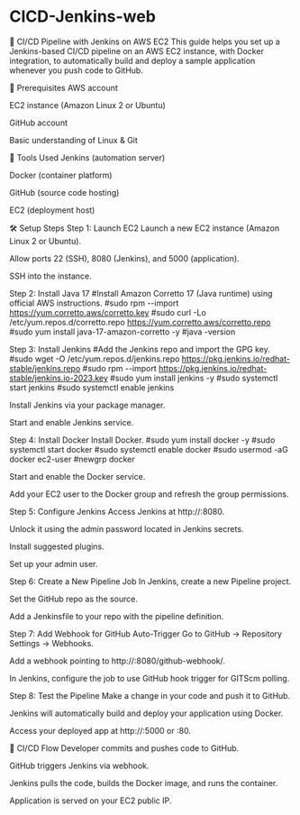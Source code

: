 # CICD-Jenkins-web
🚀 CI/CD Pipeline with Jenkins on AWS EC2
This guide helps you set up a Jenkins-based CI/CD pipeline on an AWS EC2 instance, with Docker integration, to automatically build and deploy a sample application whenever you push code to GitHub.

📌 Prerequisites
AWS account

EC2 instance (Amazon Linux 2 or Ubuntu)

GitHub account

Basic understanding of Linux & Git

🧰 Tools Used
Jenkins (automation server)

Docker (container platform)

GitHub (source code hosting)

EC2 (deployment host)

🛠️ Setup Steps
Step 1: Launch EC2
Launch a new EC2 instance (Amazon Linux 2 or Ubuntu).

Allow ports 22 (SSH), 8080 (Jenkins), and 5000  (application).

SSH into the instance.

Step 2: Install Java 17
#Install Amazon Corretto 17 (Java runtime) using official AWS instructions.
#sudo rpm --import https://yum.corretto.aws/corretto.key
#sudo curl -Lo /etc/yum.repos.d/corretto.repo https://yum.corretto.aws/corretto.repo
#sudo yum install java-17-amazon-corretto -y
#java -version

Step 3: Install Jenkins
#Add the Jenkins repo and import the GPG key.
#sudo wget -O /etc/yum.repos.d/jenkins.repo https://pkg.jenkins.io/redhat-stable/jenkins.repo
#sudo rpm --import https://pkg.jenkins.io/redhat-stable/jenkins.io-2023.key
#sudo yum install jenkins -y
#sudo systemctl start jenkins
#sudo systemctl enable jenkins


Install Jenkins via your package manager.

Start and enable Jenkins service.

Step 4: Install Docker
Install Docker.
#sudo yum install docker -y
#sudo systemctl start docker
#sudo systemctl enable docker
#sudo usermod -aG docker ec2-user
#newgrp docker

Start and enable the Docker service.

Add your EC2 user to the Docker group and refresh the group permissions.

Step 5: Configure Jenkins
Access Jenkins at http://<your-ec2-ip>:8080.

Unlock it using the admin password located in Jenkins secrets.

Install suggested plugins.

Set up your admin user.

Step 6: Create a New Pipeline Job
In Jenkins, create a new Pipeline project.

Set the GitHub repo as the source.

Add a Jenkinsfile to your repo with the pipeline definition.

Step 7: Add Webhook for GitHub Auto-Trigger
Go to GitHub → Repository Settings → Webhooks.

Add a webhook pointing to http://<jenkins-ip>:8080/github-webhook/.

In Jenkins, configure the job to use GitHub hook trigger for GITScm polling.

Step 8: Test the Pipeline
Make a change in your code and push it to GitHub.

Jenkins will automatically build and deploy your application using Docker.

Access your deployed app at http://<your-ec2-ip>:5000 or :80.

🔁 CI/CD Flow
Developer commits and pushes code to GitHub.

GitHub triggers Jenkins via webhook.

Jenkins pulls the code, builds the Docker image, and runs the container.

Application is served on your EC2 public IP.

